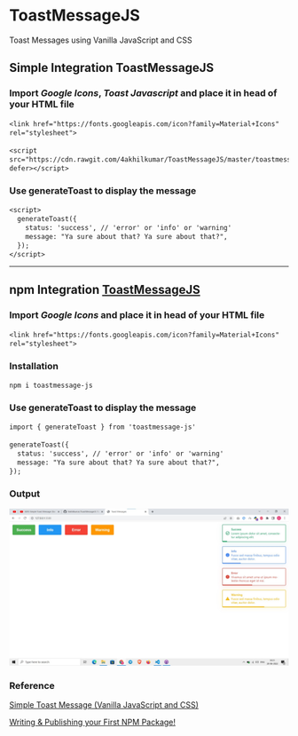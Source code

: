# ToastMessageJS
Toast Messages using Vanilla JavaScript and CSS

## Simple Integration ToastMessageJS
### Import *Google Icons*, *Toast Javascript* and place it in head of your HTML file
```
<link href="https://fonts.googleapis.com/icon?family=Material+Icons" rel="stylesheet">

<script src="https://cdn.rawgit.com/4akhilkumar/ToastMessageJS/master/toastmessage.js" defer></script>
```
### Use generateToast to display the message
```
<script>
  generateToast({
    status: 'success', // 'error' or 'info' or 'warning'
    message: "Ya sure about that? Ya sure about that?",
  });
</script>
``` 
___

## npm Integration [ToastMessageJS](https://www.npmjs.com/package/toastmessage-js)
### Import *Google Icons* and place it in head of your HTML file
```
<link href="https://fonts.googleapis.com/icon?family=Material+Icons" rel="stylesheet">
```
### Installation
```
npm i toastmessage-js
```

### Use generateToast to display the message
```
import { generateToast } from 'toastmessage-js'

generateToast({
  status: 'success', // 'error' or 'info' or 'warning'
  message: "Ya sure about that? Ya sure about that?",
});
``` 

### Output
![ToastMessageJS](https://raw.githubusercontent.com/4akhilkumar/ToastMessageJS/master/Screenshot%202022-06-20%20141141.jpg "ToastMessageJS")

### Reference
[Simple Toast Message (Vanilla JavaScript and CSS)](https://www.youtube.com/watch?v=EWveKYaX-P0)  

[Writing & Publishing your First NPM Package!](https://www.youtube.com/watch?v=4zzbNac6f6Q)